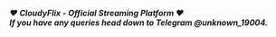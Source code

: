***❤ CloudyFlix - Official Streaming Platform ❤***<br />
***If you have any queries head down to Telegram @unknown_19004.***
